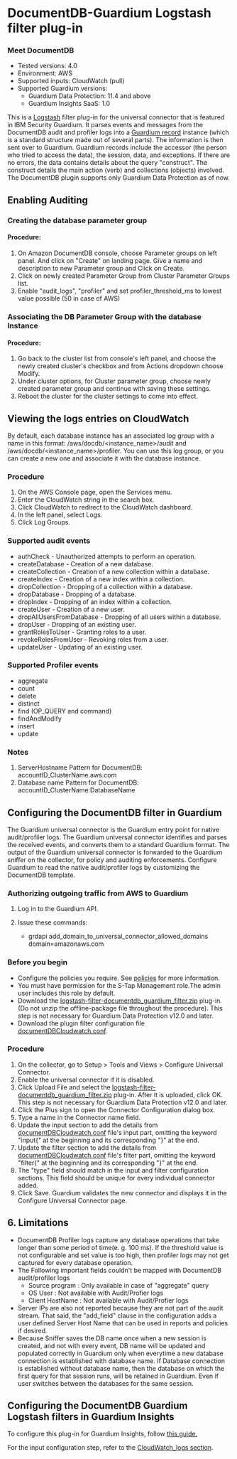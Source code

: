 # DocumentDB-Guardium Logstash filter plug-in
### Meet DocumentDB
* Tested versions: 4.0
* Environment: AWS
* Supported inputs: CloudWatch (pull)
* Supported Guardium versions:
    * Guardium Data Protection: 11.4 and above
    * Guardium Insights SaaS: 1.0

This is a [Logstash](https://github.com/elastic/logstash) filter plug-in for the universal connector that is featured in IBM Security Guardium. It parses events and messages from the DocumentDB audit and profiler logs into a [Guardium record](https://github.com/IBM/universal-connectors/blob/main/common/src/main/java/com/ibm/guardium/universalconnector/commons/structures/Record.java) instance (which is a standard structure made out of several parts). The information is then sent over to Guardium. Guardium records include the accessor (the person who tried to access the data), the session, data, and exceptions. If there are no errors, the data contains details about the query "construct". The construct details the main action (verb) and collections (objects) involved. 
The DocumentDB plugin supports only Guardium Data Protection as of now. 


## Enabling Auditing

### Creating the database parameter group
#### Procedure:
1. On Amazon DocumentDB console, choose Parameter groups on left panel. And click on "Create" on landing page. Give a name and description to new Parameter group and Click on Create.
2. Click on newly created Parameter Group from Cluster Parameter Groups list.
3. Enable "audit_logs", "profiler" and set profiler_threshold_ms to lowest value possible (50 in case of AWS)

### Associating the DB Parameter Group with the database Instance
#### Procedure: 
1. Go back to the cluster list from console's left panel, and choose the newly created cluster's checkbox and from Actions dropdown choose Modify.
2. Under cluster options, for Cluster parameter group, choose newly created parameter group and continue with saving these settings.
3. Reboot the cluster for the cluster settings to come into effect.

## Viewing the logs entries on CloudWatch
By default, each database instance has an associated log group with a name in this format: /aws/docdb/<instance_name>/audit and /aws/docdb/<instance_name>/profiler. You can use this log group, or you can create a new one and associate it with the database instance.

### Procedure
1. On the AWS Console page, open the Services menu.
2. Enter the CloudWatch string in the search box.
3. Click CloudWatch to redirect to the CloudWatch dashboard.
4. In the left panel, select Logs.
5. Click Log Groups.

### Supported audit events
* authCheck - Unauthorized attempts to perform an operation.
* createDatabase - Creation of a new database.
* createCollection - Creation of a new collection within a database.
* createIndex - Creation of a new index within a collection.
* dropCollection - Dropping of a collection within a database.
* dropDatabase - Dropping of a database.
* dropIndex - Dropping of an index within a collection.
* createUser - Creation of a new user.
* dropAllUsersFromDatabase - Dropping of all users within a database.
* dropUser - Dropping of an existing user.
* grantRolesToUser - Granting roles to a user.
* revokeRolesFromUser - Revoking roles from a user.
* updateUser - Updating of an existing user.

### Supported Profiler events
* aggregate
* count
* delete
* distinct
* find (OP_QUERY and command)
* findAndModify
* insert
* update

### Notes
1. ServerHostname Pattern for DocumentDB: accountID_ClusterName.aws.com
2. Database name Pattern for DocumentDB: accountID_ClusterName:DatabaseName

## Configuring the DocumentDB filter in Guardium
The Guardium universal connector is the Guardium entry point for native audit/profiler logs. The Guardium universal connector identifies and parses the received events, and converts them to a standard Guardium format. The output of the Guardium universal connector is forwarded to the Guardium sniffer on the collector, for policy and auditing enforcements. Configure Guardium to read the native audit/profiler logs by customizing the DocumentDB template.

### Authorizing outgoing traffic from AWS to Guardium
1. Log in to the Guardium API.
2. Issue these commands:
   
     * grdapi add_domain_to_universal_connector_allowed_domains domain=amazonaws.com

### Before you begin
* Configure the policies you require. See [policies](/docs/#policies) for more information.
* You must have permission for the S-Tap Management role.The admin user includes this role by     default.
* Download the [logstash-filter-documentdb_guardium_filter.zip](https://github.com/IBM/universal-connectors/releases/download/v1.5.0/logstash-filter-documentdb_guardium_filter.zip) plug-in. (Do not unzip the offline-package file throughout the procedure). This step is not necessary for Guardium Data Protection v12.0 and later.
* Download the plugin filter configuration file [ documentDBCloudwatch.conf](https://github.com/IBM/universal-connectors/raw/main/filter-plugin/logstash-filter-documentdb-aws-guardium/documentDBCloudwatch.conf).

### Procedure
1. On the collector, go to Setup > Tools and Views > Configure Universal Connector.
2. Enable the universal connector if it is disabled.
3. Click Upload File and select the [logstash-filter-documentdb_guardium_filter.zip](https://github.com/IBM/universal-connectors/releases/download/v1.5.0/logstash-filter-documentdb_guardium_filter.zip) plug-in. After it is uploaded, click OK. This step is not necessary for Guardium Data Protection v12.0 and later.
4. Click the Plus sign to open the Connector Configuration dialog box.
5. Type a name in the Connector name field.
6. Update the input section to add the details from [documentDBCloudwatch.conf](https://github.com/IBM/universal-connectors/raw/main/filter-plugin/logstash-filter-documentdb-aws-guardium/documentDBCloudwatch.conf) file's input part, omitting the keyword "input{" at the beginning and its corresponding "}" at the end.
7. Update the filter section to add the details from [documentDBCloudwatch.conf](https://github.com/IBM/universal-connectors/raw/main/filter-plugin/logstash-filter-documentdb-aws-guardium/documentDBCloudwatch.conf) file's filter part, omitting the keyword "filter{" at the beginning and its corresponding "}" at the end.
8. The "type" field should match in the input and filter configuration sections. This field should be unique for  every individual connector added.
9. Click Save. Guardium validates the new connector and displays it in the Configure Universal Connector page.

## 6. Limitations
- DocumentDB Profiler logs capture any database operations that take longer than some period of time(e. g. 100 ms). If the threshold value is not configurable and set value is too high, then profiler logs may not get captured for every database operation. 
- The Following important fields couldn't be mapped with DocumentDB audit/profiler logs
     - Source program : Only available in case of "aggregate" query
     - OS User : Not available with Audit/Profier logs
     - Client HostName : Not available with Audit/Profier logs
- Server IPs are also not reported because they are not part of the audit stream. That said, the "add_field" clause in the configuration adds a user defined Server Host Name that can be used in reports and policies if desired.
- Because Sniffer saves the DB name once when a new session is created, and not with every event, DB name will be updated and populated correctly in Guardium only when everytime a new database connection is established with database name. If Database connection is established without database name, then the database on which the first query for that session runs, will be retained in Guardium. Even if user switches between the databases for the same session.     

## Configuring the DocumentDB Guardium Logstash filters in Guardium Insights

To configure this plug-in for Guardium Insights, follow [this guide.](/docs/Guardium%20Insights/3.2.x/UC_Configuration_GI.md)

For the input configuration step, refer to the [CloudWatch_logs section](/docs/Guardium%20Insights/3.2.x/UC_Configuration_GI.md#configuring-a-CloudWatch-input-plug-in).
